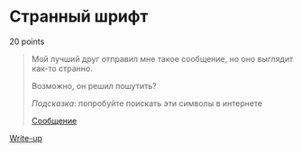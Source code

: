 # Странный шрифт

20 points

> Мой лучший друг отправил мне такое сообщение, но оно выглядит как-то странно.
>
> Возможно, он решил пошутить?
>
> *Подсказка*: попробуйте поискать эти символы в интернете
>
> [Сообщение](public/message.png)

[Write-up](WRITEUP.md)

